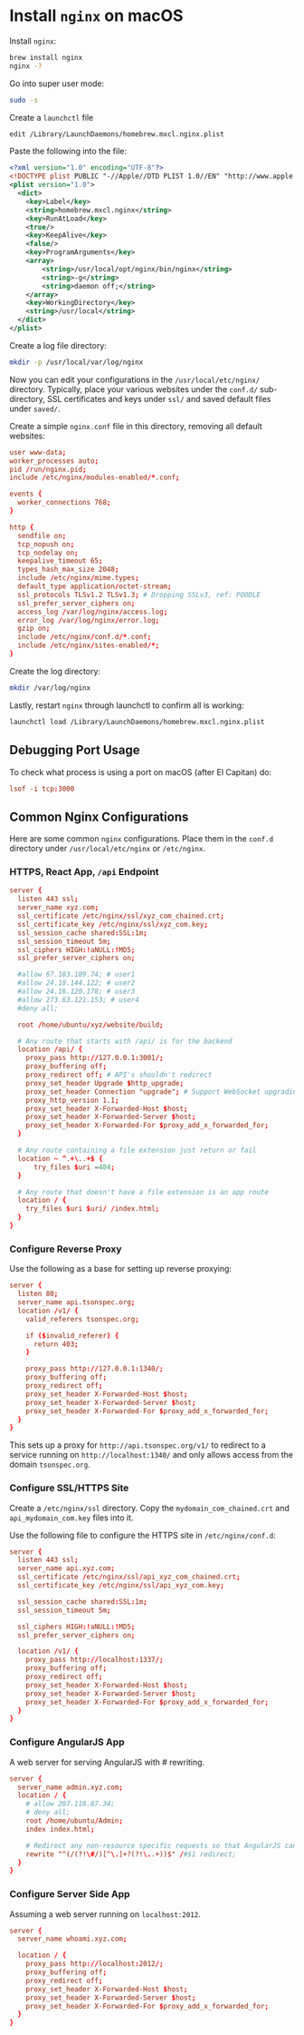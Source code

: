 # Install `nginx` on macOS

Install `nginx`:

```bash
brew install nginx
nginx -?
```

Go into super user mode:

```bash
sudo -s
```

Create a `launchctl` file

```bash
edit /Library/LaunchDaemons/homebrew.mxcl.nginx.plist
```

Paste the following into the file:

```xml
<?xml version="1.0" encoding="UTF-8"?>
<!DOCTYPE plist PUBLIC "-//Apple//DTD PLIST 1.0//EN" "http://www.apple.com/DTDs/PropertyList-1.0.dtd">
<plist version="1.0">
  <dict>
    <key>Label</key>
    <string>homebrew.mxcl.nginx</string>
    <key>RunAtLoad</key>
    <true/>
    <key>KeepAlive</key>
    <false/>
    <key>ProgramArguments</key>
    <array>
        <string>/usr/local/opt/nginx/bin/nginx</string>
        <string>-g</string>
        <string>daemon off;</string>
    </array>
    <key>WorkingDirectory</key>
    <string>/usr/local</string>
  </dict>
</plist>
```

Create a log file directory:

```bash
mkdir -p /usr/local/var/log/nginx
```

Now you can edit your configurations in the `/usr/local/etc/nginx/` directory.  Typically, place your various websites under the `conf.d/` sub-directory, SSL certificates and keys under `ssl/` and saved default files under `saved/`.

Create a simple `nginx.conf` file in this directory, removing all default websites:

```conf
user www-data;
worker_processes auto;
pid /run/nginx.pid;
include /etc/nginx/modules-enabled/*.conf;

events {
  worker_connections 768;
}

http {
  sendfile on;
  tcp_nopush on;
  tcp_nodelay on;
  keepalive_timeout 65;
  types_hash_max_size 2048;
  include /etc/nginx/mime.types;
  default_type application/octet-stream;
  ssl_protocols TLSv1.2 TLSv1.3; # Dropping SSLv3, ref: POODLE
  ssl_prefer_server_ciphers on;
  access_log /var/log/nginx/access.log;
  error_log /var/log/nginx/error.log;
  gzip on;
  include /etc/nginx/conf.d/*.conf;
  include /etc/nginx/sites-enabled/*;
}
```

Create the log directory:

```bash
mkdir /var/log/nginx
```

Lastly, restart `nginx` through launchctl to confirm all is working:

```bash
launchctl load /Library/LaunchDaemons/homebrew.mxcl.nginx.plist
```

## Debugging Port Usage

To check what process is using a port on macOS (after El Capitan) do:

```conf
lsof -i tcp:3000
```

## Common Nginx Configurations

Here are some common `nginx` configurations.  Place them in the `conf.d` directory under `/usr/local/etc/nginx` or `/etc/nginx`.

### HTTPS, React App, `/api` Endpoint

```conf
server {
  listen 443 ssl;
  server_name xyz.com;
  ssl_certificate /etc/nginx/ssl/xyz_com_chained.crt;
  ssl_certificate_key /etc/nginx/ssl/xyz_com.key;
  ssl_session_cache shared:SSL:1m;
  ssl_session_timeout 5m;
  ssl_ciphers HIGH:!aNULL:!MD5;
  ssl_prefer_server_ciphers on;

  #allow 67.183.189.74; # user1
  #allow 24.18.144.122; # user2
  #allow 24.16.120.178; # user3
  #allow 273.63.121.153; # user4
  #deny all;

  root /home/ubuntu/xyz/website/build;

  # Any route that starts with /api/ is for the backend
  location /api/ {
    proxy_pass http://127.0.0.1:3001/;
    proxy_buffering off;
    proxy_redirect off; # API's shouldn't redirect
    proxy_set_header Upgrade $http_upgrade;
    proxy_set_header Connection "upgrade"; # Support WebSocket upgrading
    proxy_http_version 1.1;
    proxy_set_header X-Forwarded-Host $host;
    proxy_set_header X-Forwarded-Server $host;
    proxy_set_header X-Forwarded-For $proxy_add_x_forwarded_for;
  }

  # Any route containing a file extension just return or fail
  location ~ ^.+\..+$ {
      try_files $uri =404;
  }

  # Any route that doesn't have a file extension is an app route
  location / {
    try_files $uri $uri/ /index.html;
  }
}
```

### Configure Reverse Proxy

Use the following as a base for setting up reverse proxying:

```conf
server {
  listen 80;
  server_name api.tsonspec.org;
  location /v1/ {
    valid_referers tsonspec.org;

    if ($invalid_referer) {
      return 403;
    }

    proxy_pass http://127.0.0.1:1340/;
    proxy_buffering off;
    proxy_redirect off;
    proxy_set_header X-Forwarded-Host $host;
    proxy_set_header X-Forwarded-Server $host;
    proxy_set_header X-Forwarded-For $proxy_add_x_forwarded_for;
  }
}
```

This sets up a proxy for `http://api.tsonspec.org/v1/` to redirect to a service running on `http://localhost:1340/` and only allows access from the domain `tsonspec.org`.

### Configure SSL/HTTPS Site

Create a `/etc/nginx/ssl` directory.  Copy the `mydomain_com_chained.crt` and `api_mydomain_com.key` files into it.

Use the following file to configure the HTTPS site in `/etc/nginx/conf.d`:

```conf
server {
  listen 443 ssl;
  server_name api.xyz.com;
  ssl_certificate /etc/nginx/ssl/api_xyz_com_chained.crt;
  ssl_certificate_key /etc/nginx/ssl/api_xyz_com.key;

  ssl_session_cache shared:SSL:1m;
  ssl_session_timeout 5m;

  ssl_ciphers HIGH:!aNULL:!MD5;
  ssl_prefer_server_ciphers on;

  location /v1/ {
    proxy_pass http://localhost:1337/;
    proxy_buffering off;
    proxy_redirect off;
    proxy_set_header X-Forwarded-Host $host;
    proxy_set_header X-Forwarded-Server $host;
    proxy_set_header X-Forwarded-For $proxy_add_x_forwarded_for;
  }
}
```

### Configure AngularJS App

A web server for serving AngularJS with # rewriting.

```conf
server {
  server_name admin.xyz.com;
  location / {
    # allow 207.118.87.34;
    # deny all;
    root /home/ubuntu/Admin;
    index index.html;

    # Redirect any non-resource specific requests so that AngularJS can handle them
    rewrite "^(/(?!\#/)[^\.]+?(?!\..+))$" /#$1 redirect;
  }
}
```

### Configure Server Side App

Assuming a web server running on `localhost:2012`.

```conf
server {
  server_name whoami.xyz.com;

  location / {
    proxy_pass http://localhost:2012/;
    proxy_buffering off;
    proxy_redirect off;
    proxy_set_header X-Forwarded-Host $host;
    proxy_set_header X-Forwarded-Server $host;
    proxy_set_header X-Forwarded-For $proxy_add_x_forwarded_for;
  }
}
```
